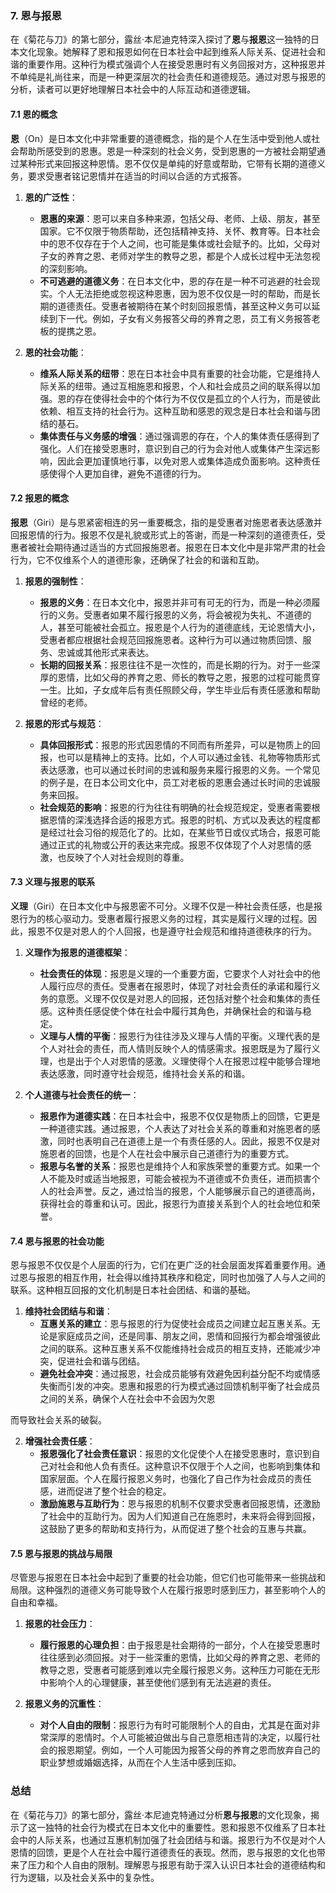 ### 7. **恩与报恩**

在《菊花与刀》的第七部分，露丝·本尼迪克特深入探讨了**恩**与**报恩**这一独特的日本文化现象。她解释了恩和报恩如何在日本社会中起到维系人际关系、促进社会和谐的重要作用。这种行为模式强调个人在接受恩惠时有义务回报对方，这种报恩并不单纯是礼尚往来，而是一种更深层次的社会责任和道德规范。通过对恩与报恩的分析，读者可以更好地理解日本社会中的人际互动和道德逻辑。

#### 7.1 **恩的概念**

**恩**（On）是日本文化中非常重要的道德概念，指的是个人在生活中受到他人或社会帮助所感受到的恩惠。恩是一种深刻的社会义务，受到恩惠的一方被社会期望通过某种形式来回报这种恩情。恩不仅仅是单纯的好意或帮助，它带有长期的道德义务，要求受惠者铭记恩情并在适当的时间以合适的方式报答。

1. **恩的广泛性**：
   - **恩惠的来源**：恩可以来自多种来源，包括父母、老师、上级、朋友，甚至国家。它不仅限于物质帮助，还包括精神支持、关怀、教育等。日本社会中的恩不仅存在于个人之间，也可能是集体或社会赋予的。比如，父母对子女的养育之恩、老师对学生的教导之恩，都是个人成长过程中无法忽视的深刻影响。
   - **不可逃避的道德义务**：在日本文化中，恩的存在是一种不可逃避的社会现实。个人无法拒绝或忽视这种恩惠，因为恩不仅仅是一时的帮助，而是长期的道德责任。受惠者被期待在某个时刻回报恩情，甚至这种义务可以延续到下一代。例如，子女有义务报答父母的养育之恩，员工有义务报答老板的提携之恩。

2. **恩的社会功能**：
   - **维系人际关系的纽带**：恩在日本社会中具有重要的社会功能，它是维持人际关系的纽带。通过互相施恩和报恩，个人和社会成员之间的联系得以加强。恩的存在使得社会中的个体行为不仅仅是孤立的个人行为，而是彼此依赖、相互支持的社会行为。这种互助和感恩的观念是日本社会和谐与团结的基石。
   - **集体责任与义务感的增强**：通过强调恩的存在，个人的集体责任感得到了强化。人们在接受恩惠时，意识到自己的行为会对他人或集体产生深远影响，因此会更加谨慎地行事，以免对恩人或集体造成负面影响。这种责任感使得个人更加自律，避免不道德的行为。

#### 7.2 **报恩的概念**

**报恩**（Giri）是与恩紧密相连的另一重要概念，指的是受惠者对施恩者表达感激并回报恩情的行为。报恩不仅是礼貌或形式上的答谢，而是一种深刻的道德责任，受惠者被社会期待通过适当的方式回报施恩者。报恩在日本文化中是非常严肃的社会行为，它不仅维系个人的道德形象，还确保了社会的和谐和互助。

1. **报恩的强制性**：
   - **报恩的义务**：在日本文化中，报恩并非可有可无的行为，而是一种必须履行的义务。受惠者如果不履行报恩的义务，将会被视为失礼、不道德的人，甚至可能被社会孤立。报恩是个人行为的道德底线，无论恩情大小，受惠者都应根据社会规范回报施恩者。这种行为可以通过物质回馈、服务、忠诚或其他形式来表达。
   - **长期的回报关系**：报恩往往不是一次性的，而是长期的行为。对于一些深厚的恩情，比如父母的养育之恩、师长的教导之恩，报恩的过程可能贯穿一生。比如，子女成年后有责任照顾父母，学生毕业后有责任感激和帮助曾经的老师。

2. **报恩的形式与规范**：
   - **具体回报形式**：报恩的形式因恩情的不同而有所差异，可以是物质上的回报，也可以是精神上的支持。比如，个人可以通过金钱、礼物等物质形式表达感激，也可以通过长时间的忠诚和服务来履行报恩的义务。一个常见的例子是，在日本公司文化中，员工对老板的恩惠会通过长时间的忠诚服务来回报。
   - **社会规范的影响**：报恩的行为往往有明确的社会规范规定，受惠者需要根据恩情的深浅选择合适的报恩方式。报恩的时机、方式以及表达的程度都是经过社会习俗的规范化了的。比如，在某些节日或仪式场合，报恩可能通过正式的礼物或公开的表达来完成。报恩不仅体现了个人对恩情的感激，也反映了个人对社会规则的尊重。

#### 7.3 **义理与报恩的联系**

**义理**（Giri）在日本文化中与报恩密不可分。义理不仅是一种社会责任感，也是报恩行为的核心驱动力。受惠者履行报恩义务的过程，其实是履行义理的过程。因此，报恩不仅是对恩人的个人回报，也是遵守社会规范和维持道德秩序的行为。

1. **义理作为报恩的道德框架**：
   - **社会责任的体现**：报恩是义理的一个重要方面，它要求个人对社会中的他人履行应尽的责任。受惠者在报恩时，体现了对社会责任的承诺和履行义务的意愿。义理不仅仅是对恩人的回报，还包括对整个社会和集体的责任感。这种责任感促使个体在社会中履行其角色，并确保社会的和谐与稳定。
   - **义理与人情的平衡**：报恩行为往往涉及义理与人情的平衡。义理代表的是个人对社会的责任，而人情则反映个人的情感需求。报恩既是为了履行义理，也是出于个人对恩情的感激。义理使得个人在报恩过程中能够合理地表达感激，同时遵守社会规范，维持社会关系的和谐。

2. **个人道德与社会责任的统一**：
   - **报恩作为道德实践**：在日本社会中，报恩不仅仅是物质上的回馈，它更是一种道德实践。通过报恩，个人表达了对社会关系的尊重和对施恩者的感激，同时也表明自己在道德上是一个有责任感的人。因此，报恩不仅是对施恩者的回馈，也是个人在社会中展示自己道德行为的重要方式。
   - **报恩与名誉的关系**：报恩也是维持个人和家族荣誉的重要方式。如果一个人不能及时或适当地报恩，可能会被视为不道德或不负责任，进而损害个人的社会声誉。反之，通过恰当的报恩，个人能够展示自己的道德高尚，获得社会的尊重和认可。因此，报恩行为直接关系到个人的社会地位和荣誉。

#### 7.4 **恩与报恩的社会功能**

恩与报恩不仅仅是个人层面的行为，它们在更广泛的社会层面发挥着重要作用。通过恩与报恩的相互作用，社会得以维持其秩序和稳定，同时也加强了人与人之间的联系。这种相互回报的文化机制是日本社会团结、和谐的基础。

1. **维持社会团结与和谐**：
   - **互惠关系的建立**：恩与报恩的行为促使社会成员之间建立起互惠关系。无论是家庭成员之间，还是同事、朋友之间，恩情和回报行为都会增强彼此之间的联系。这种互惠关系不仅能维持社会成员的相互支持，还能减少冲突，促进社会和谐与团结。
   - **避免社会冲突**：通过报恩，社会成员能够有效避免因利益分配不均或情感失衡而引发的冲突。恩惠和报恩的行为模式通过回馈机制平衡了社会成员之间的关系，确保个人在社会中不会因为欠恩

而导致社会关系的破裂。

2. **增强社会责任感**：
   - **报恩强化了社会责任意识**：报恩的文化促使个人在接受恩惠时，意识到自己对社会和他人负有责任。这种意识不仅限于个人之间，也影响到集体和国家层面。个人在履行报恩义务时，也强化了自己作为社会成员的责任感，进而促进了整个社会的稳定。
   - **激励施恩与互助行为**：恩与报恩的机制不仅要求受惠者回报恩情，还激励了社会中的互助行为。因为人们知道自己在施恩时，未来将会得到回报，这鼓励了更多的帮助和支持行为，从而促进了整个社会的互惠与共赢。

#### 7.5 **恩与报恩的挑战与局限**

尽管恩与报恩在日本社会中起到了重要的社会功能，但它们也可能带来一些挑战和局限。这种强烈的道德义务可能导致个人在履行报恩时感到压力，甚至影响个人的自由和幸福。

1. **报恩的社会压力**：
   - **履行报恩的心理负担**：由于报恩是社会期待的一部分，个人在接受恩惠时往往感到必须回报。对于一些深重的恩情，比如父母的养育之恩、老师的教导之恩，受惠者可能感到难以完全履行报恩义务。这种压力可能在无形中影响个人的心理健康，甚至使他们感到有无法逃避的责任。
   
2. **报恩义务的沉重性**：
   - **对个人自由的限制**：报恩行为有时可能限制个人的自由，尤其是在面对非常深厚的恩情时。个人可能被迫做出与自己意愿相违背的决定，以履行社会的报恩期望。例如，一个人可能因为报答父母的养育之恩而放弃自己的职业梦想或婚姻选择，从而在个人生活中感到压抑。

### 总结

在《菊花与刀》的第七部分，露丝·本尼迪克特通过分析**恩与报恩**的文化现象，揭示了这一独特的社会行为模式在日本文化中的重要性。恩和报恩不仅维系了日本社会中的人际关系，也通过互惠机制加强了社会团结与和谐。报恩行为不仅是对个人恩情的回馈，更是个人在社会中履行道德责任的表现。然而，恩与报恩的文化也带来了压力和个人自由的限制。理解恩与报恩有助于深入认识日本社会的道德结构和行为逻辑，以及社会关系中的复杂性。